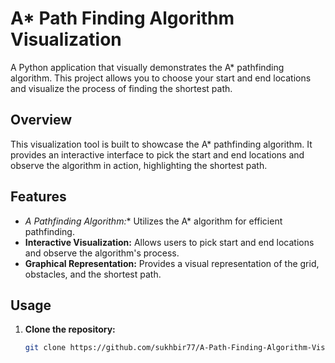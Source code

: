 # A* Path Finding Algorithm Visualization

A Python application that visually demonstrates the A* pathfinding algorithm. This project allows you to choose your start and end locations and visualize the process of finding the shortest path.

## Overview

This visualization tool is built to showcase the A* pathfinding algorithm. It provides an interactive interface to pick the start and end locations and observe the algorithm in action, highlighting the shortest path.

## Features

- **A* Pathfinding Algorithm:** Utilizes the A* algorithm for efficient pathfinding.
- **Interactive Visualization:** Allows users to pick start and end locations and observe the algorithm's process.
- **Graphical Representation:** Provides a visual representation of the grid, obstacles, and the shortest path.

## Usage

1. **Clone the repository:**
   ```bash
   git clone https://github.com/sukhbir77/A-Path-Finding-Algorithm-Visualizer.git
